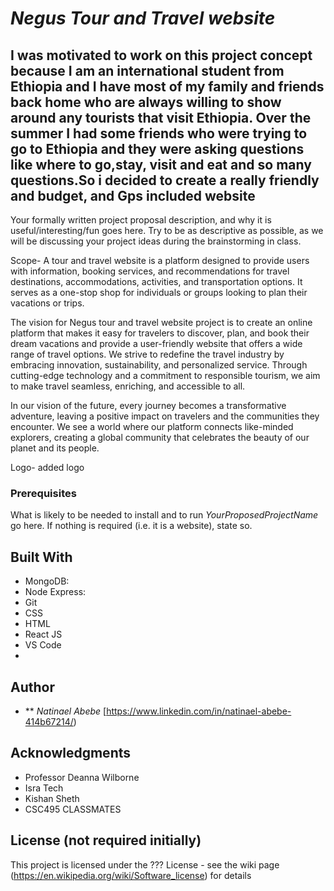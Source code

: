 # *Negus Tour and Travel website*
## I was motivated to work on this project concept because I am an international student from Ethiopia and I have most of my family and friends back home who are always willing to show around any tourists that visit Ethiopia. Over the summer I had some friends who were trying to go to Ethiopia and they were asking questions like where to go,stay, visit and eat and so many questions.So i decided to create a really friendly and budget, and Gps included website

Your formally written project proposal description, and why it is useful/interesting/fun goes here. Try to be as descriptive as possible, as we will be discussing your project ideas during the brainstorming in class.


Scope- A tour and travel website is a platform designed to provide users with information, booking services, and recommendations for travel destinations, accommodations, activities, and transportation options. It serves as a one-stop shop for individuals or groups looking to plan their vacations or trips. 

The vision for Negus tour and travel website project is to create an online platform that makes it easy for travelers to discover, plan, and book their dream vacations and provide a user-friendly website that offers a wide range of travel options.
We strive to redefine the travel industry by embracing innovation, sustainability, and personalized service. Through cutting-edge technology and a commitment to responsible tourism, we aim to make travel seamless, enriching, and accessible to all.

In our vision of the future, every journey becomes a transformative adventure, leaving a positive impact on travelers and the communities they encounter. We see a world where our platform connects like-minded explorers, creating a global community that celebrates the beauty of our planet and its people.
     
Logo- added logo



### Prerequisites

What is likely to be needed to install and to run *YourProposedProjectName* go here. If nothing is required (i.e. it is a website), state so.

## Built With

- MongoDB:
- Node Express:
- Git
- CSS
- HTML
- React JS
- VS Code
- 

## Author

- ** *Natinael Abebe* [https://www.linkedin.com/in/natinael-abebe-414b67214/)

## Acknowledgments

- Professor Deanna Wilborne
- Isra Tech
- Kishan Sheth
- CSC495 CLASSMATES 

## License (not required initially)

This project is licensed under the ??? License - see the wiki page (https://en.wikipedia.org/wiki/Software_license) for details

